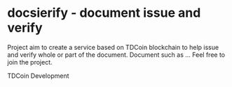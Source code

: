 # docsierify - document issue and verify
Project aim to create a service based on TDCoin blockchain to help issue and verify whole or part of the document.
Document such as ... 
Feel free to join the project.

TDCoin Development
